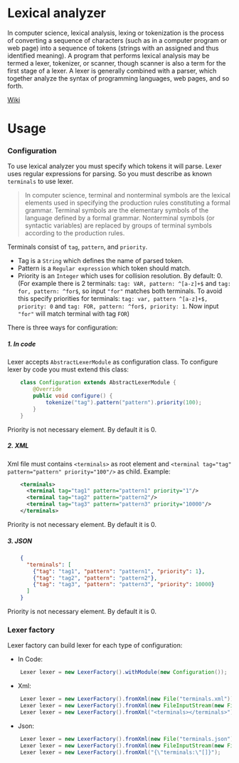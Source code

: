 # Lexical analyzer
In computer science, lexical analysis, lexing or tokenization is the process of converting a sequence of characters 
(such as in a computer program or web page) into a sequence of tokens (strings with an assigned and thus identified meaning).
 A program that performs lexical analysis may be termed a lexer, tokenizer, or scanner, 
 though scanner is also a term for the first stage of a lexer. A lexer is generally combined with a parser, 
 which together analyze the syntax of programming languages, web pages, and so forth.
 
 [Wiki](https://en.wikipedia.org/wiki/Lexical_analysis)
 
# Usage
### Configuration
To use lexical analyzer you must specify which tokens it will parse. 
Lexer uses regular expressions for parsing. So you must describe
as known `terminals` to use lexer.

> In computer science, terminal and nonterminal symbols are the lexical elements used in specifying the production 
rules constituting a formal grammar. Terminal symbols are the elementary symbols of the language defined by a formal grammar.
 Nonterminal symbols (or syntactic variables) are replaced by groups of terminal symbols according to the production rules.
 
Terminals consist of `tag`, `pattern`, and `priority`.
- Tag is a `String` which defines the name of parsed token.
- Pattern is a `Regular expression` which token should match.
- Priority is an `Integer` which uses for collision resolution. By default: 0.
(For example there is 2 terminals: `tag: VAR, pattern: ^[a-z]+$` and `tag: for, pattern: ^for$`, so input `"for"` matches both
terminals. To avoid this specify priorities for terminals: `tag: var, pattern ^[a-z]+$, priority: 0` and `tag: FOR, pattern: ^for$, priority: 1`.
Now input `"for"` will match terminal with tag `FOR`)
 
There is three ways for configuration:
##### 1. In code
Lexer accepts ```AbstractLexerModule``` as configuration class. To configure lexer by code you must extend this class:
```java
    class Configuration extends AbstractLexerModule {
        @Override
        public void configure() {
            tokenize("tag").pattern("pattern").priority(100);
        }
    }
```
Priority is not necessary element. By default it is 0.

##### 2. XML
Xml file must contains `<terminals>` as root element and `<terminal tag="tag" pattern="pattern" priority="100"/>` as child.
Example:
```xml
    <terminals>
      <terminal tag="tag1" pattern="pattern1" priority="1"/>
      <terminal tag="tag2" pattern="pattern2"/>
      <terminal tag="tag3" pattern="pattern3" priority="10000"/>
    </terminals>
```
Priority is not necessary element. By default it is 0.

##### 3. JSON
```json
    {
      "terminals": [
        {"tag": "tag1", "pattern": "pattern1", "priority": 1},
        {"tag": "tag2", "pattern": "pattern2"},
        {"tag": "tag3", "pattern": "pattern3", "priority": 10000}
      ]
    }
```
Priority is not necessary element. By default it is 0.

### Lexer factory
Lexer factory can build lexer for each type of configuration:
- In Code: 
```java
    Lexer lexer = new LexerFactory().withModule(new Configuration());
```
- Xml:
```java
    Lexer lexer = new LexerFactory().fromXml(new File("terminals.xml"));
    Lexer lexer = new LexerFactory().fromXml(new FileInputStream(new File("terminals.xml")));
    Lexer lexer = new LexerFactory().fromXml("<terminals></terminals>");
```
- Json:
```java
    Lexer lexer = new LexerFactory().fromXml(new File("terminals.json"));
    Lexer lexer = new LexerFactory().fromXml(new FileInputStream(new File("terminals.json")));
    Lexer lexer = new LexerFactory().fromXml("{\"terminals:\"[]}");
```
